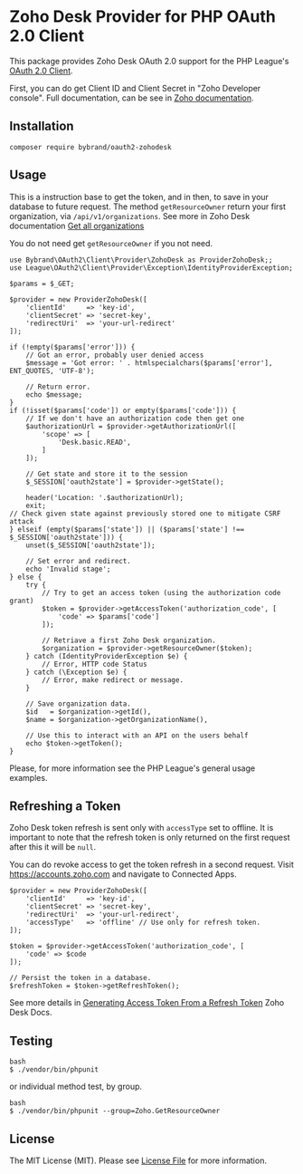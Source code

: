 # Zoho Desk Provider for PHP OAuth 2.0 Client

This package provides Zoho Desk OAuth 2.0 support for the PHP League's [OAuth 2.0 Client](https://github.com/thephpleague/oauth2-client).

First, you can do get Client ID and Client Secret in "Zoho Developer console". Full documentation, can be see in [Zoho documentation](https://www.zoho.com/developer/).

## Installation

```
composer require bybrand/oauth2-zohodesk
```

## Usage
This is a instruction base to get the token, and in then, to save in your database to future request. The method `getResourceOwner` return your first organization, via `/api/v1/organizations`. See more in Zoho Desk documentation [Get all organizations](https://desk.zoho.com/support/APIDocument.do#Organizations#Organizations_Getallorganizations)

You do not need get `getResourceOwner` if you not need.

```
use Bybrand\OAuth2\Client\Provider\ZohoDesk as ProviderZohoDesk;;
use League\OAuth2\Client\Provider\Exception\IdentityProviderException;

$params = $_GET;

$provider = new ProviderZohoDesk([
    'clientId'     => 'key-id',
    'clientSecret' => 'secret-key',
    'redirectUri'  => 'your-url-redirect'    
]);

if (!empty($params['error'])) {
    // Got an error, probably user denied access
    $message = 'Got error: ' . htmlspecialchars($params['error'], ENT_QUOTES, 'UTF-8');

    // Return error.
    echo $message;
}
if (!isset($params['code']) or empty($params['code'])) {
    // If we don't have an authorization code then get one
    $authorizationUrl = $provider->getAuthorizationUrl([
        'scope' => [
            'Desk.basic.READ',            
        ]
    ]);

    // Get state and store it to the session
    $_SESSION['oauth2state'] = $provider->getState();

    header('Location: '.$authorizationUrl);
    exit;
// Check given state against previously stored one to mitigate CSRF attack
} elseif (empty($params['state']) || ($params['state'] !== $_SESSION['oauth2state'])) {
    unset($_SESSION['oauth2state']);

    // Set error and redirect.
    echo 'Invalid stage';
} else {
    try {
        // Try to get an access token (using the authorization code grant)
        $token = $provider->getAccessToken('authorization_code', [
            'code' => $params['code']
        ]);

        // Retriave a first Zoho Desk organization.        
        $organization = $provider->getResourceOwner($token);
    } catch (IdentityProviderException $e) {
        // Error, HTTP code Status
    } catch (\Exception $e) {
        // Error, make redirect or message.
    }

    // Save organization data.
    $id   = $organization->getId(),
    $name = $organization->getOrganizationName(),

    // Use this to interact with an API on the users behalf
    echo $token->getToken();
}
```
Please, for more information see the PHP League's general usage examples.

## Refreshing a Token
Zoho Desk token refresh is sent only with `accessType` set to offline. It is important to note that the refresh token is only returned on the first request after this it will be `null`.

You can do revoke access to get the token refresh in a second request. Visit https://accounts.zoho.com and navigate to Connected Apps.

```
$provider = new ProviderZohoDesk([
    'clientId'     => 'key-id',
    'clientSecret' => 'secret-key',
    'redirectUri'  => 'your-url-redirect',
    'accessType'   => 'offline' // Use only for refresh token.
]);

$token = $provider->getAccessToken('authorization_code', [
    'code' => $code
]);

// Persist the token in a database.
$refreshToken = $token->getRefreshToken();
```
See more details in [Generating Access Token From a Refresh Token](https://desk.zoho.com/support/APIDocument.do#Authentication#Using_RefreshToken) Zoho Desk Docs.

## Testing

```
bash
$ ./vendor/bin/phpunit
```

or individual method test, by group.

```
bash
$ ./vendor/bin/phpunit --group=Zoho.GetResourceOwner
```

## License

The MIT License (MIT). Please see [License File](https://github.com/bybrand/oauth2-zoho/blob/master/LICENSE) for more information.
